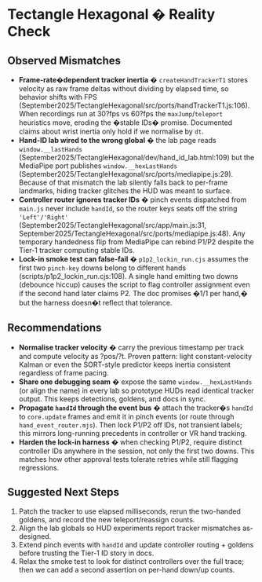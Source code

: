 <!--
STIGMERGY REVIEW HEADER
Status: Pending verification
Review started: 2025-09-16T19:48-06:00
Expires: 2025-09-23T19:48-06:00 (auto-expire after 7 days)

Checklist:
- [ ] Re-evaluate this artifact against current Hexagonal goals
- [ ] Validate references against knowledge manifests
- [ ] Log decisions in TODO_2025-09-16.md
-->

# Tectangle Hexagonal � Reality Check

## Observed Mismatches
- **Frame-rate�dependent tracker inertia** � `createHandTrackerT1` stores velocity as raw frame deltas without dividing by elapsed time, so behavior shifts with FPS (September2025/TectangleHexagonal/src/ports/handTrackerT1.js:106). When recordings run at 30?fps vs 60?fps the `maxJump`/`teleport` heuristics move, eroding the �stable IDs� promise. Documented claims about wrist inertia only hold if we normalise by `dt`.
- **Hand-ID lab wired to the wrong global** � the lab page reads `window.__lastHands` (September2025/TectangleHexagonal/dev/hand_id_lab.html:109) but the MediaPipe port publishes `window.__hexLastHands` (September2025/TectangleHexagonal/src/ports/mediapipe.js:29). Because of that mismatch the lab silently falls back to per-frame landmarks, hiding tracker glitches the HUD was meant to surface.
- **Controller router ignores tracker IDs** � pinch events dispatched from `main.js` never include `handId`, so the router keys seats off the string `'Left'/'Right'` (September2025/TectangleHexagonal/src/app/main.js:31, September2025/TectangleHexagonal/src/ports/mediapipe.js:48). Any temporary handedness flip from MediaPipe can rebind P1/P2 despite the Tier-1 tracker computing stable IDs.
- **Lock-in smoke test can false-fail** � `p1p2_lockin_run.cjs` assumes the first two `pinch-key` downs belong to different hands (scripts/p1p2_lockin_run.cjs:108). A single hand emitting two downs (debounce hiccup) causes the script to flag controller assignment even if the second hand later claims P2. The doc promises �1/1 per hand,� but the harness doesn�t reflect that tolerance.

## Recommendations
- **Normalise tracker velocity** � carry the previous timestamp per track and compute velocity as ?pos/?t. Proven pattern: light constant-velocity Kalman or even the SORT-style predictor keeps inertia consistent regardless of frame pacing.
- **Share one debugging seam** � expose the same `window.__hexLastHands` (or align the name) in every lab so prototype HUDs read identical tracker output. This keeps detections, goldens, and docs in sync.
- **Propagate `handId` through the event bus** � attach the tracker�s `handId` to `core.update` frames and emit it in pinch events (or route through `hand_event_router.mjs`). Then lock P1/P2 off IDs, not transient labels; this mirrors long-running precedents in controller or VR hand tracking.
- **Harden the lock-in harness** � when checking P1/P2, require distinct controller IDs anywhere in the session, not only the first two downs. This matches how other approval tests tolerate retries while still flagging regressions.

## Suggested Next Steps
1. Patch the tracker to use elapsed milliseconds, rerun the two-handed goldens, and record the new teleport/reassign counts.
2. Align the lab globals so HUD experiments report tracker mismatches as-designed.
3. Extend pinch events with `handId` and update controller routing + goldens before trusting the Tier-1 ID story in docs.
4. Relax the smoke test to look for distinct controllers over the full trace; then we can add a second assertion on per-hand down/up counts.
